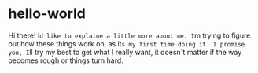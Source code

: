 # hello-world

Hi there! 
I`d like to explaine a little more about me. I`m trying to figure out how these things work on, as it`s my first time doing it.
I promise you, I`ll try my best to get what I really want, it doesn`t matter if the way becomes rough or  things turn hard.

